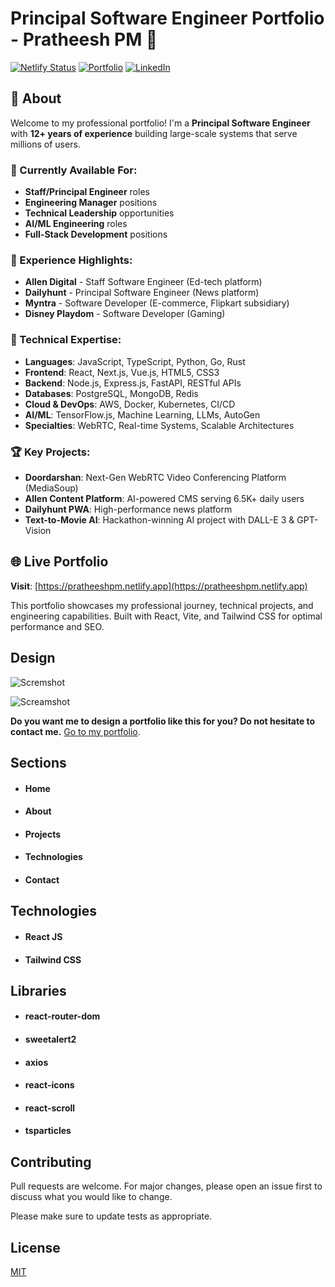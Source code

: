 # Principal Software Engineer Portfolio - Pratheesh PM 🚀

[![Netlify Status](https://api.netlify.com/api/v1/badges/d5551050-fbc2-4a76-be5a-f28616bdb60b/deploy-status)](https://app.netlify.com/sites/pratheeshpm/deploys)
[![Portfolio](https://img.shields.io/badge/Portfolio-Live-green)](https://pratheeshpm.netlify.app)
[![LinkedIn](https://img.shields.io/badge/LinkedIn-Connect-blue)](https://www.linkedin.com/in/pratheesh-pm/)

## 👋 About

Welcome to my professional portfolio! I'm a **Principal Software Engineer** with **12+ years of experience** building large-scale systems that serve millions of users. 

### 🎯 Currently Available For:
- **Staff/Principal Engineer** roles
- **Engineering Manager** positions  
- **Technical Leadership** opportunities
- **AI/ML Engineering** roles
- **Full-Stack Development** positions

### 💼 Experience Highlights:
- **Allen Digital** - Staff Software Engineer (Ed-tech platform)
- **Dailyhunt** - Principal Software Engineer (News platform) 
- **Myntra** - Software Developer (E-commerce, Flipkart subsidiary)
- **Disney Playdom** - Software Developer (Gaming)

### 🔧 Technical Expertise:
- **Languages**: JavaScript, TypeScript, Python, Go, Rust
- **Frontend**: React, Next.js, Vue.js, HTML5, CSS3
- **Backend**: Node.js, Express.js, FastAPI, RESTful APIs
- **Databases**: PostgreSQL, MongoDB, Redis
- **Cloud & DevOps**: AWS, Docker, Kubernetes, CI/CD
- **AI/ML**: TensorFlow.js, Machine Learning, LLMs, AutoGen
- **Specialties**: WebRTC, Real-time Systems, Scalable Architectures

### 🏆 Key Projects:
- **Doordarshan**: Next-Gen WebRTC Video Conferencing Platform (MediaSoup)
- **Allen Content Platform**: AI-powered CMS serving 6.5K+ daily users
- **Dailyhunt PWA**: High-performance news platform 
- **Text-to-Movie AI**: Hackathon-winning AI project with DALL-E 3 & GPT-Vision

## 🌐 Live Portfolio

**Visit**: [https://pratheeshpm.netlify.app](https://pratheeshpm.netlify.app)

This portfolio showcases my professional journey, technical projects, and engineering capabilities. Built with React, Vite, and Tailwind CSS for optimal performance and SEO.

## Design

![Scremshot](https://imgur.com/oYVnpcK.png)

![Screamshot](https://imgur.com/Th9089F.png)



**Do you want me to design a portfolio like this for you? Do not hesitate to contact me.**
[Go to my portfolio](https://github.com/oscar91511/portfolio "portfolio"). 

## Sections

- #### Home
- #### About
- #### Projects
- #### Technologies
- #### Contact
  

## Technologies

- #### React JS
- #### Tailwind CSS

## Libraries

- #### react-router-dom
- #### sweetalert2
- #### axios
- #### react-icons
- #### react-scroll
- #### tsparticles



## Contributing

Pull requests are welcome. For major changes, please open an issue first
to discuss what you would like to change.

Please make sure to update tests as appropriate.

## License

[MIT](https://choosealicense.com/licenses/mit/)